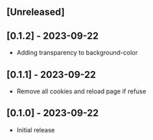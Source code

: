 ## [Unreleased]

## [0.1.2] - 2023-09-22

- Adding transparency to background-color

## [0.1.1] - 2023-09-22

- Remove all cookies and reload page if refuse

## [0.1.0] - 2023-09-22

- Initial release
